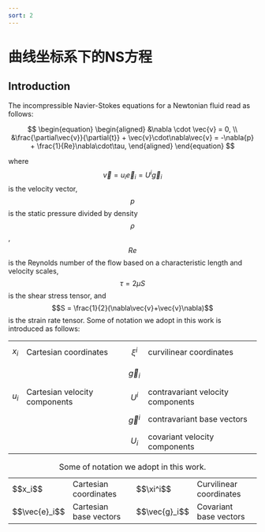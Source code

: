 ```yaml
---
sort: 2
---
```


# 曲线坐标系下的NS方程

## Introduction
The incompressible Navier-Stokes equations for a Newtonian fluid read as follows:

$$
\begin{equation}
\begin{aligned}
    &\nabla \cdot \vec{v} = 0, \\
    &\frac{\partial\vec{v}}{\partial{t}} + \vec{v}\cdot\nabla\vec{v} = -\nabla{p} + \frac{1}{Re}\nabla\cdot\tau,
\end{aligned}
\end{equation}
$$

where $$\vec{v} = {u_i} \vec{e}_i = {U^i} \vec{g}_i$$ is the velocity vector, $$p$$ is the static pressure divided by density $$\rho$$, $$Re$$ is the Reynolds number of the flow based on a characteristic length and velocity scales, $$\tau = 2 \mu S$$ is the shear stress tensor, and $$S = \frac{1}{2}(\nabla\vec{v}+\vec{v}\nabla)$$ is the strain rate tensor. Some of notation we adopt in this work is introduced as follows:

|       |                       |          |                        |
|-------|-----------------------|----------|------------------------|
| $$x_i$$ | Cartesian coordinates |  $$\xi^i$$ | curvilinear coordinates|
|  | | $$\vec{g}_i$$ |  |
|$$u_i$$ | Cartesian velocity components | $$U^i$$ | contravariant velocity components |
|      |                      | $$\vec{g}^i$$ | contravariant base vectors |
|     |                       | $$U_i$$ | covariant velocity components |
<div align="center">
<table>
    <caption>Some of notation we adopt in this work.</caption>
    <tr>
        <td> $$x_i$$ </td>
        <td> Cartesian coordinates </td>
        <td> $$\xi^i$$ </td>
        <td> Curvilinear coordinates </td>
    </tr>
    <tr>
        <td>$$\vec{e}_i$$</td>
        <td>Cartesian base vectors</td>
        <td>$$\vec{g}_i$$ </td>
        <td>Covariant base vectors</td>
    </tr>
</table>
</div>
